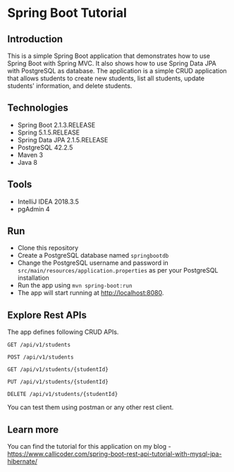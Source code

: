 # Spring Boot Tutorial

## Introduction
This is a simple Spring Boot application that demonstrates how to use Spring Boot with Spring MVC. It also shows how to use Spring Data JPA with PostgreSQL as database. The application is a simple CRUD application that allows students to create new students, list all students, update students' information, and delete students.

## Technologies
* Spring Boot 2.1.3.RELEASE
* Spring 5.1.5.RELEASE
* Spring Data JPA 2.1.5.RELEASE
* PostgreSQL 42.2.5
* Maven 3
* Java 8

## Tools
* IntelliJ IDEA 2018.3.5
* pgAdmin 4

## Run
* Clone this repository
* Create a PostgreSQL database named `springbootdb`
* Change the PostgreSQL username and password in `src/main/resources/application.properties` as per your PostgreSQL installation
* Run the app using `mvn spring-boot:run`
* The app will start running at <http://localhost:8080>.

## Explore Rest APIs
The app defines following CRUD APIs.

    GET /api/v1/students
    
    POST /api/v1/students
    
    GET /api/v1/students/{studentId}
    
    PUT /api/v1/students/{studentId}
    
    DELETE /api/v1/students/{studentId}

You can test them using postman or any other rest client.

## Learn more
You can find the tutorial for this application on my blog - <https://www.callicoder.com/spring-boot-rest-api-tutorial-with-mysql-jpa-hibernate/>
